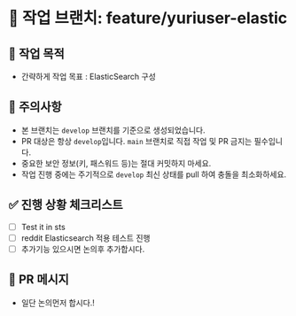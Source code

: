 # 🚧 작업 브랜치: feature/yuriuser-elastic

## 📌 작업 목적
- 간략하게 작업 목표 : ElasticSearch 구성

## 📎 주의사항
- 본 브랜치는 `develop` 브랜치를 기준으로 생성되었습니다.
- PR 대상은 항상 `develop`입니다. `main` 브랜치로 직접 작업 및 PR 금지는 필수입니다.
- 중요한 보안 정보(키, 패스워드 등)는 절대 커밋하지 마세요.
- 작업 진행 중에는 주기적으로 `develop` 최신 상태를 pull 하여 충돌을 최소화하세요.

## ✅ 진행 상황 체크리스트
- [ ] Test it in sts
- [ ] reddit Elasticsearch 적용 테스트 진행
- [ ] 추가기능 있으시면 논의후 추가합시다.

## 🔄 PR 메시지 
- 일단 논의먼저 합시다.!
